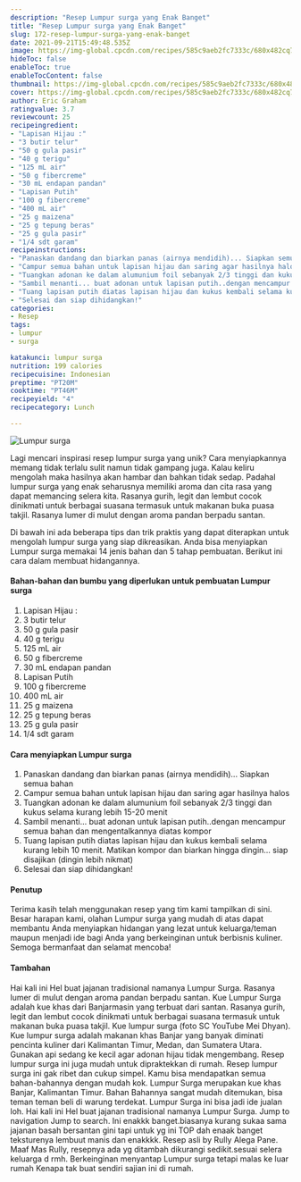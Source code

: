 ```yaml
---
description: "Resep Lumpur surga yang Enak Banget"
title: "Resep Lumpur surga yang Enak Banget"
slug: 172-resep-lumpur-surga-yang-enak-banget
date: 2021-09-21T15:49:48.535Z
image: https://img-global.cpcdn.com/recipes/585c9aeb2fc7333c/680x482cq70/lumpur-surga-foto-resep-utama.jpg
hideToc: false
enableToc: true
enableTocContent: false
thumbnail: https://img-global.cpcdn.com/recipes/585c9aeb2fc7333c/680x482cq70/lumpur-surga-foto-resep-utama.jpg
cover: https://img-global.cpcdn.com/recipes/585c9aeb2fc7333c/680x482cq70/lumpur-surga-foto-resep-utama.jpg
author: Eric Graham
ratingvalue: 3.7
reviewcount: 25
recipeingredient:
- "Lapisan Hijau :"
- "3 butir telur"
- "50 g gula pasir"
- "40 g terigu"
- "125 mL air"
- "50 g fibercreme"
- "30 mL endapan pandan"
- "Lapisan Putih"
- "100 g fibercreme"
- "400 mL air"
- "25 g maizena"
- "25 g tepung beras"
- "25 g gula pasir"
- "1/4 sdt garam"
recipeinstructions:
- "Panaskan dandang dan biarkan panas (airnya mendidih)... Siapkan semua bahan"
- "Campur semua bahan untuk lapisan hijau dan saring agar hasilnya halos"
- "Tuangkan adonan ke dalam alumunium foil sebanyak 2/3 tinggi dan kukus selama kurang lebih 15-20 menit"
- "Sambil menanti... buat adonan untuk lapisan putih..dengan mencampur semua bahan dan mengentalkannya diatas kompor"
- "Tuang lapisan putih diatas lapisan hijau dan kukus kembali selama kurang lebih 10 menit. Matikan kompor dan biarkan hingga dingin... siap disajikan (dingin lebih nikmat)"
- "Selesai dan siap dihidangkan!"
categories:
- Resep
tags:
- lumpur
- surga

katakunci: lumpur surga 
nutrition: 199 calories
recipecuisine: Indonesian
preptime: "PT20M"
cooktime: "PT46M"
recipeyield: "4"
recipecategory: Lunch

---
```



![Lumpur surga](https://img-global.cpcdn.com/recipes/585c9aeb2fc7333c/680x482cq70/lumpur-surga-foto-resep-utama.jpg)

Lagi mencari inspirasi resep lumpur surga yang unik? Cara menyiapkannya memang tidak terlalu sulit namun tidak gampang juga. Kalau keliru mengolah maka hasilnya akan hambar dan bahkan tidak sedap. Padahal lumpur surga yang enak seharusnya memiliki aroma dan cita rasa yang dapat memancing selera kita.
Rasanya gurih, legit dan lembut cocok dinikmati untuk berbagai suasana termasuk untuk makanan buka puasa takjil. Rasanya lumer di mulut dengan aroma pandan berpadu santan. 



Di bawah ini ada beberapa tips dan trik praktis yang dapat diterapkan untuk mengolah lumpur surga yang siap dikreasikan. Anda bisa menyiapkan Lumpur surga memakai 14 jenis bahan dan 5 tahap pembuatan. Berikut ini cara dalam membuat hidangannya.

<!--inarticleads1-->

#### Bahan-bahan dan bumbu yang diperlukan untuk pembuatan Lumpur surga

1. Lapisan Hijau :
1. 3 butir telur
1. 50 g gula pasir
1. 40 g terigu
1. 125 mL air
1. 50 g fibercreme
1. 30 mL endapan pandan
1. Lapisan Putih
1. 100 g fibercreme
1. 400 mL air
1. 25 g maizena
1. 25 g tepung beras
1. 25 g gula pasir
1. 1/4 sdt garam

<!--inarticleads2-->

#### Cara menyiapkan Lumpur surga

1. Panaskan dandang dan biarkan panas (airnya mendidih)... Siapkan semua bahan
1. Campur semua bahan untuk lapisan hijau dan saring agar hasilnya halos
1. Tuangkan adonan ke dalam alumunium foil sebanyak 2/3 tinggi dan kukus selama kurang lebih 15-20 menit
1. Sambil menanti... buat adonan untuk lapisan putih..dengan mencampur semua bahan dan mengentalkannya diatas kompor
1. Tuang lapisan putih diatas lapisan hijau dan kukus kembali selama kurang lebih 10 menit. Matikan kompor dan biarkan hingga dingin... siap disajikan (dingin lebih nikmat)
1. Selesai dan siap dihidangkan!

#### Penutup

Terima kasih telah menggunakan resep yang tim kami tampilkan di sini. Besar harapan kami, olahan Lumpur surga yang mudah di atas dapat membantu Anda menyiapkan hidangan yang lezat untuk keluarga/teman maupun menjadi ide bagi Anda yang berkeinginan untuk berbisnis kuliner. Semoga bermanfaat dan selamat mencoba!

#### Tambahan

Hai kali ini Hel buat jajanan tradisional namanya Lumpur Surga. Rasanya lumer di mulut dengan aroma pandan berpadu santan. Kue Lumpur Surga adalah kue khas dari Banjarmasin yang terbuat dari santan. Rasanya gurih, legit dan lembut cocok dinikmati untuk berbagai suasana termasuk untuk makanan buka puasa takjil. Kue lumpur surga (foto SC YouTube Mei Dhyan). Kue lumpur surga adalah makanan khas Banjar yang banyak diminati pencinta kuliner dari Kalimantan Timur, Medan, dan Sumatera Utara. Gunakan api sedang ke kecil agar adonan hijau tidak mengembang. Resep lumpur surga ini juga mudah untuk dipraktekkan di rumah. Resep lumpur surga ini gak ribet dan cukup simpel. Kamu bisa mendapatkan semua bahan-bahannya dengan mudah kok. Lumpur Surga merupakan kue khas Banjar, Kalimantan Timur. Bahan Bahannya sangat mudah ditemukan, bisa teman teman beli di warung terdekat. Lumpur Surga ini bisa jadi ide jualan loh. Hai kali ini Hel buat jajanan tradisional namanya Lumpur Surga. Jump to navigation Jump to search. Ini enakkk banget.biasanya kurang sukaa sama jajanan basah bersantan gini tapi untuk yg ini TOP dah enaak banget teksturenya lembuut manis dan enakkkk. Resep asli by Rully Alega Pane. Maaf Mas Rully, resepnya ada yg ditambah dikurangi sedikit.sesuai selera keluarga d rmh. Berkeinginan menyantap Lumpur surga tetapi malas ke luar rumah Kenapa tak buat sendiri sajian ini di rumah. 


